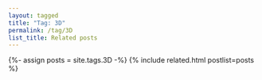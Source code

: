 ```yaml
---
layout: tagged
title: "Tag: 3D"
permalink: /tag/3D
list_title: Related posts
---
```


{%- assign posts = site.tags.3D -%}
{% include related.html postlist=posts %}

